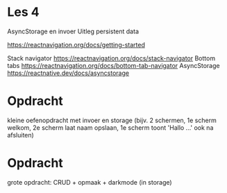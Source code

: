 # Les 4

AsyncStorage en invoer
Uitleg persistent data

https://reactnavigation.org/docs/getting-started

Stack navigator https://reactnavigation.org/docs/stack-navigator
Bottom tabs https://reactnavigation.org/docs/bottom-tab-navigator
AsyncStorage https://reactnative.dev/docs/asyncstorage

# Opdracht
kleine oefenopdracht met invoer en storage 
(bijv. 2 schermen, 1e scherm welkom, 2e scherm laat naam opslaan, 1e scherm toont 'Hallo ...' ook na afsluiten)

# Opdracht
grote opdracht: CRUD + opmaak + darkmode (in storage)